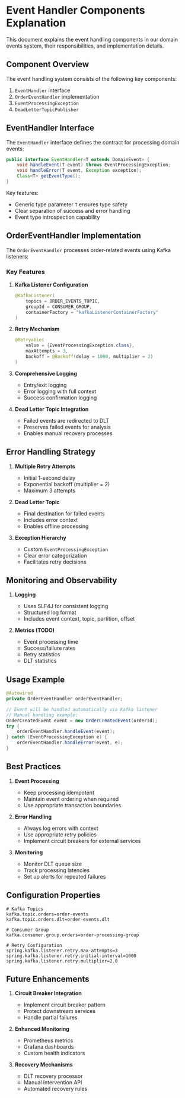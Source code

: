 # Event Handler Components Explanation

This document explains the event handling components in our domain events system, their responsibilities, and implementation details.

## Component Overview

The event handling system consists of the following key components:

1. `EventHandler` interface
2. `OrderEventHandler` implementation
3. `EventProcessingException`
4. `DeadLetterTopicPublisher`

## EventHandler Interface

The `EventHandler` interface defines the contract for processing domain events:

```java
public interface EventHandler<T extends DomainEvent> {
    void handleEvent(T event) throws EventProcessingException;
    void handleError(T event, Exception exception);
    Class<T> getEventType();
}
```

Key features:
- Generic type parameter `T` ensures type safety
- Clear separation of success and error handling
- Event type introspection capability

## OrderEventHandler Implementation

The `OrderEventHandler` processes order-related events using Kafka listeners:

### Key Features

1. **Kafka Listener Configuration**
   ```java
   @KafkaListener(
       topics = ORDER_EVENTS_TOPIC,
       groupId = CONSUMER_GROUP,
       containerFactory = "kafkaListenerContainerFactory"
   )
   ```

2. **Retry Mechanism**
   ```java
   @Retryable(
       value = {EventProcessingException.class},
       maxAttempts = 3,
       backoff = @Backoff(delay = 1000, multiplier = 2)
   )
   ```

3. **Comprehensive Logging**
   - Entry/exit logging
   - Error logging with full context
   - Success confirmation logging

4. **Dead Letter Topic Integration**
   - Failed events are redirected to DLT
   - Preserves failed events for analysis
   - Enables manual recovery processes

## Error Handling Strategy

1. **Multiple Retry Attempts**
   - Initial 1-second delay
   - Exponential backoff (multiplier = 2)
   - Maximum 3 attempts

2. **Dead Letter Topic**
   - Final destination for failed events
   - Includes error context
   - Enables offline processing

3. **Exception Hierarchy**
   - Custom `EventProcessingException`
   - Clear error categorization
   - Facilitates retry decisions

## Monitoring and Observability

1. **Logging**
   - Uses SLF4J for consistent logging
   - Structured log format
   - Includes event context, topic, partition, offset

2. **Metrics (TODO)**
   - Event processing time
   - Success/failure rates
   - Retry statistics
   - DLT statistics

## Usage Example

```java
@Autowired
private OrderEventHandler orderEventHandler;

// Event will be handled automatically via Kafka listener
// Manual handling example:
OrderCreatedEvent event = new OrderCreatedEvent(orderId);
try {
    orderEventHandler.handleEvent(event);
} catch (EventProcessingException e) {
    orderEventHandler.handleError(event, e);
}
```

## Best Practices

1. **Event Processing**
   - Keep processing idempotent
   - Maintain event ordering when required
   - Use appropriate transaction boundaries

2. **Error Handling**
   - Always log errors with context
   - Use appropriate retry policies
   - Implement circuit breakers for external services

3. **Monitoring**
   - Monitor DLT queue size
   - Track processing latencies
   - Set up alerts for repeated failures

## Configuration Properties

```properties
# Kafka Topics
kafka.topic.orders=order-events
kafka.topic.orders.dlt=order-events.dlt

# Consumer Group
kafka.consumer.group.orders=order-processing-group

# Retry Configuration
spring.kafka.listener.retry.max-attempts=3
spring.kafka.listener.retry.initial-interval=1000
spring.kafka.listener.retry.multiplier=2.0
```

## Future Enhancements

1. **Circuit Breaker Integration**
   - Implement circuit breaker pattern
   - Protect downstream services
   - Handle partial failures

2. **Enhanced Monitoring**
   - Prometheus metrics
   - Grafana dashboards
   - Custom health indicators

3. **Recovery Mechanisms**
   - DLT recovery processor
   - Manual intervention API
   - Automated recovery rules


